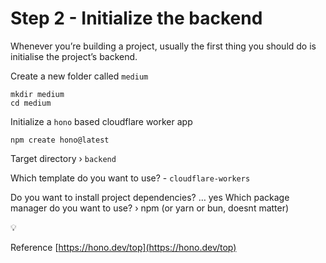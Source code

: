 Step 2 - Initialize the backend
===============================

Whenever you’re building a project, usually the first thing you should do is initialise the project’s backend.

Create a new folder called `medium`

    mkdir medium
    cd medium

Initialize a `hono` based cloudflare worker app

    npm create hono@latest

Target directory › `backend`

Which template do you want to use? - `cloudflare-workers`

Do you want to install project dependencies? … yes Which package manager do you want to use? › npm (or yarn or bun, doesnt matter)

💡

Reference [https://hono.dev/top](https://hono.dev/top)